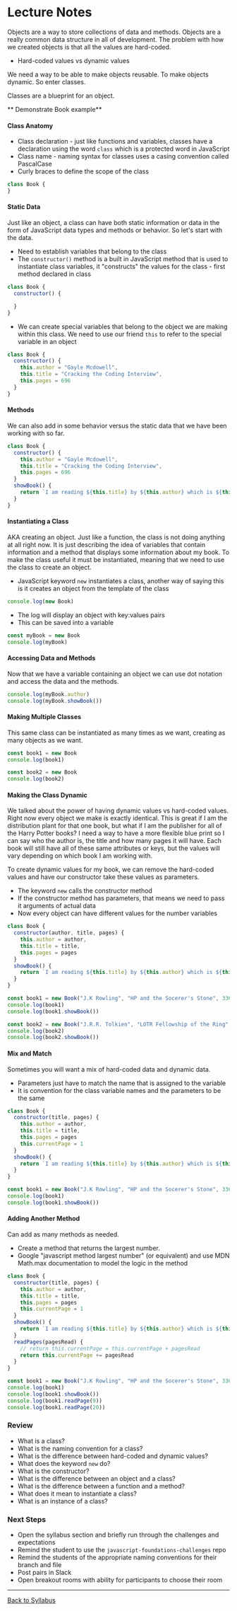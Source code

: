 # Lecture Notes
Objects are a way to store collections of data and methods. Objects are a really common data structure in all of development. The problem with how we created objects is that all the values are hard-coded.
- Hard-coded values vs dynamic values

We need a way to be able to make objects reusable. To make objects dynamic. So enter classes.

Classes are a blueprint for an object.  

** Demonstrate Book example**

#### Class Anatomy
- Class declaration - just like functions and variables, classes have a declaration using the word `class` which is a protected word in JavaScript
- Class name - naming syntax for classes uses a casing convention called PascalCase
- Curly braces to define the scope of the class

```javascript
class Book {
}
```

#### Static Data
Just like an object, a class can have both static information or data in the form of JavaScript data types and methods or behavior. So let's start with the data.
- Need to establish variables that belong to the class
- The `constructor()` method is a built in JavaScript method that is used to instantiate class variables, it "constructs" the values for the class - first method declared in class


```javascript
class Book {
  constructor() {

  }
}
```

- We can create special variables that belong to the object we are making within this class.  We need to use our friend `this` to refer to the special variable in an object

```javascript
class Book {
  constructor() {
    this.author = "Gayle Mcdowell",
    this.title = "Cracking the Coding Interview",
    this.pages = 696
  }
}
```

#### Methods
We can also add in some behavior versus the static data that we have been working with so far.
```javascript
class Book {
  constructor() {
    this.author = "Gayle Mcdowell",
    this.title = "Cracking the Coding Interview",
    this.pages = 696
  }
  showBook() {
    return `I am reading ${this.title} by ${this.author} which is ${this.pages} pages long`
  }
}
```

#### Instantiating a Class
AKA creating an object. Just like a function, the class is not doing anything at all right now. It is just describing the idea of variables that contain information and a method that displays some information about my book. To make the class useful it must be instantiated, meaning that we need to use the class to create an object.
- JavaScript keyword `new` instantiates a class, another way of saying this is it creates an object from the template of the class

```javascript
console.log(new Book)
```

- The log will display an object with key:values pairs
- This can be saved into a variable

```javascript
const myBook = new Book
console.log(myBook)
```

#### Accessing Data and Methods
Now that we have a variable containing an object we can use dot notation and access the data and the methods.

```javascript
console.log(myBook.author)
console.log(myBook.showBook())
```

#### Making Multiple Classes
This same class can be instantiated as many times as we want, creating as many objects as we want.

```javascript
const book1 = new Book
console.log(book1)

const book2 = new Book
console.log(book2)
```

#### Making the Class Dynamic
We talked about the power of having dynamic values vs hard-coded values. Right now every object we make is exactly identical.  This is great if I am the distribution plant for that one book, but what if I am the publisher for all of the Harry Potter books?  I need a way to have a more flexible blue print so I can say who the author is, the title and how many pages it will have.  Each book will still have all of these same attributes or keys, but the values will vary depending on which book I am working with.

To create dynamic values for my book, we can remove the hard-coded values and have our constructor take these values as parameters.

- The keyword `new` calls the constructor method
- If the constructor method has parameters, that means we need to pass it arguments of actual data
- Now every object can have different values for the number variables

```javascript
class Book {
  constructor(author, title, pages) {
    this.author = author,
    this.title = title,
    this.pages = pages
  }
  showBook() {
    return `I am reading ${this.title} by ${this.author} which is ${this.pages} pages long`
  }
}

const book1 = new Book("J.K Rowling", "HP and the Socerer's Stone", 336)
console.log(book1)
console.log(book1.showBook())

const book2 = new Book("J.R.R. Tolkien", "LOTR Fellowship of the Ring", 479)
console.log(book2)
console.log(book2.showBook())
```

#### Mix and Match
Sometimes you will want a mix of hard-coded data and dynamic data.
- Parameters just have to match the name that is assigned to the variable
- It is convention for the class variable names and the parameters to be the same

```javascript
class Book {
  constructor(title, pages) {
    this.author = author,
    this.title = title,
    this.pages = pages
    this.currentPage = 1
  }
  showBook() {
    return `I am reading ${this.title} by ${this.author} which is ${this.pages} pages long`
  }
}

const book1 = new Book("J.K Rowling", "HP and the Socerer's Stone", 336)
console.log(book1)
console.log(book1.showBook())
```

#### Adding Another Method
Can add as many methods as needed.
- Create a method that returns the largest number.
- Google "javascript method largest number" (or equivalent) and use MDN Math.max documentation to model the logic in the method

```javascript
class Book {
  constructor(title, pages) {
    this.author = author,
    this.title = title,
    this.pages = pages
    this.currentPage = 1
  }
  showBook() {
    return `I am reading ${this.title} by ${this.author} which is ${this.pages} pages long`
  }
  readPages(pagesRead) {
    // return this.currentPage = this.currentPage + pagesRead
    return this.currentPage += pagesRead
  }
}

const book1 = new Book("J.K Rowling", "HP and the Socerer's Stone", 336)
console.log(book1)
console.log(book1.showBook())
console.log(book1.readPage(9))
console.log(book1.readPage(20))
```

### Review
- What is a class?
- What is the naming convention for a class?
- What is the difference between hard-coded and dynamic values?
- What does the keyword `new` do?
- What is the constructor?
- What is the difference between an object and a class?
- What is the difference between a function and a method?
- What does it mean to instantiate a class?
- What is an instance of a class?

### Next Steps
- Open the syllabus section and briefly run through the challenges and expectations
- Remind the student to use the `javascript-foundations-challenges` repo
- Remind the students of the appropriate naming conventions for their branch and file
- Post pairs in Slack
- Open breakout rooms with ability for participants to choose their room

---
[Back to Syllabus](../README.md#unit-one-javascript-foundations)